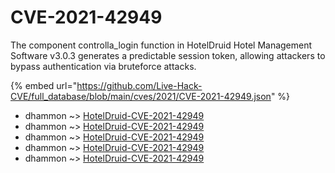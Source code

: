 # CVE-2021-42949

The component controlla_login function in HotelDruid Hotel Management Software v3.0.3 generates a predictable session token, allowing attackers to bypass authentication via bruteforce attacks.

{% embed url="https://github.com/Live-Hack-CVE/full_database/blob/main/cves/2021/CVE-2021-42949.json" %}


* dhammon ~> [HotelDruid-CVE-2021-42949](https://www.alice-snow.ru/2021/database/cve-2021-42949/hoteldruid-cve-2021-42949-dhammon)
* dhammon ~> [HotelDruid-CVE-2021-42949](https://www.alice-snow.ru/2021/database/cve-2021-42949/hoteldruid-cve-2021-42949-dhammon)
* dhammon ~> [HotelDruid-CVE-2021-42949](https://www.alice-snow.ru/2021/database/cve-2021-42949/hoteldruid-cve-2021-42949-dhammon)
* dhammon ~> [HotelDruid-CVE-2021-42949](https://www.alice-snow.ru/2021/database/cve-2021-42949/hoteldruid-cve-2021-42949-dhammon)
* dhammon ~> [HotelDruid-CVE-2021-42949](https://www.alice-snow.ru/2021/database/cve-2021-42949/hoteldruid-cve-2021-42949-dhammon)